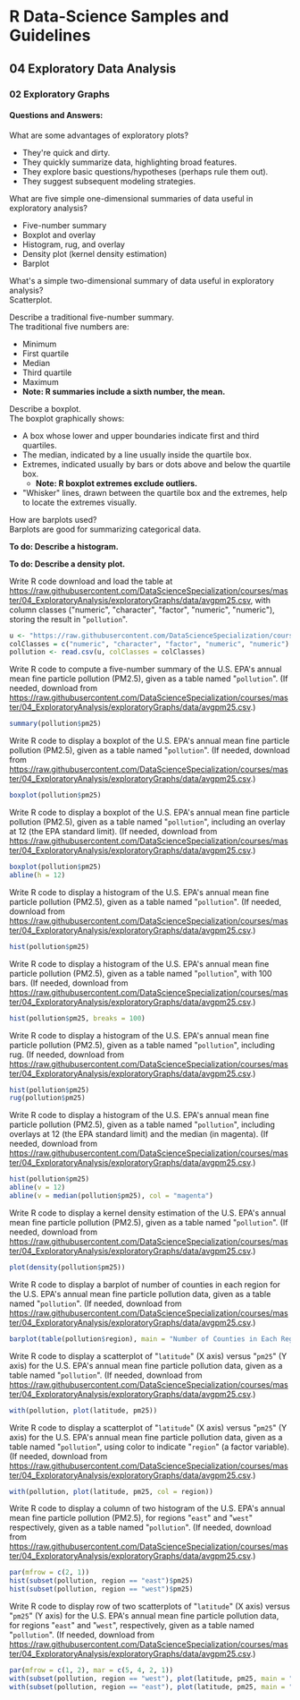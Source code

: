 # R Data-Science Samples and Guidelines
## 04 Exploratory Data Analysis
### 02 Exploratory Graphs
#### Questions and Answers:

What are some advantages of exploratory plots?
- They're quick and dirty.
- They quickly summarize data, highlighting broad features.
- They explore basic questions/hypotheses (perhaps rule them out).
- They suggest subsequent modeling strategies.

What are five simple one-dimensional summaries of data useful in exploratory analysis?  
- Five-number summary
- Boxplot and overlay
- Histogram, rug, and overlay
- Density plot (kernel density estimation)
- Barplot

What's a simple two-dimensional summary of data useful in exploratory analysis?  
Scatterplot.

Describe a traditional five-number summary.  
The traditional five numbers are:
- Minimum
- First quartile
- Median
- Third quartile
- Maximum
- **Note: R summaries include a sixth number, the mean.**

Describe a boxplot.  
The boxplot graphically shows:
- A box whose lower and upper boundaries indicate first and third quartiles.
- The median, indicated by a line usually inside the quartile box.
- Extremes, indicated usually by bars or dots above and below the quartile box.
  - **Note: R boxplot extremes exclude outliers.**
- "Whisker" lines, drawn between the quartile box and the extremes, help to locate the extremes visually.

How are barplots used?  
Barplots are good for summarizing categorical data.

**To do: Describe a histogram.**

**To do: Describe a density plot.**

Write R code download and load the table at https://raw.githubusercontent.com/DataScienceSpecialization/courses/master/04_ExploratoryAnalysis/exploratoryGraphs/data/avgpm25.csv, with column classes ("numeric", "character", "factor", "numeric", "numeric"), storing the result in "`pollution`".  
```r
u <- "https://raw.githubusercontent.com/DataScienceSpecialization/courses/master/04_ExploratoryAnalysis/exploratoryGraphs/data/avgpm25.csv"
colClasses = c("numeric", "character", "factor", "numeric", "numeric")
pollution <- read.csv(u, colClasses = colClasses)
```

Write R code to compute a five-number summary of the U.S. EPA's annual mean fine particle pollution (PM2.5), given as a table named "`pollution`". (If needed, download from https://raw.githubusercontent.com/DataScienceSpecialization/courses/master/04_ExploratoryAnalysis/exploratoryGraphs/data/avgpm25.csv.)  
```r
summary(pollution$pm25)
```

Write R code to display a boxplot of the U.S. EPA's annual mean fine particle pollution (PM2.5), given as a table named "`pollution`". (If needed, download from https://raw.githubusercontent.com/DataScienceSpecialization/courses/master/04_ExploratoryAnalysis/exploratoryGraphs/data/avgpm25.csv.)  
```r
boxplot(pollution$pm25)
```

Write R code to display a boxplot of the U.S. EPA's annual mean fine particle pollution (PM2.5), given as a table named "`pollution`", including an overlay at 12 (the EPA standard limit). (If needed, download from https://raw.githubusercontent.com/DataScienceSpecialization/courses/master/04_ExploratoryAnalysis/exploratoryGraphs/data/avgpm25.csv.)  
```r
boxplot(pollution$pm25)
abline(h = 12)
```

Write R code to display a histogram of the U.S. EPA's annual mean fine particle pollution (PM2.5), given as a table named "`pollution`". (If needed, download from https://raw.githubusercontent.com/DataScienceSpecialization/courses/master/04_ExploratoryAnalysis/exploratoryGraphs/data/avgpm25.csv.)  
```r
hist(pollution$pm25)
```

Write R code to display a histogram of the U.S. EPA's annual mean fine particle pollution (PM2.5), given as a table named "`pollution`", with 100 bars. (If needed, download from https://raw.githubusercontent.com/DataScienceSpecialization/courses/master/04_ExploratoryAnalysis/exploratoryGraphs/data/avgpm25.csv.)  
```r
hist(pollution$pm25, breaks = 100)
```

Write R code to display a histogram of the U.S. EPA's annual mean fine particle pollution (PM2.5), given as a table named "`pollution`", including rug. (If needed, download from https://raw.githubusercontent.com/DataScienceSpecialization/courses/master/04_ExploratoryAnalysis/exploratoryGraphs/data/avgpm25.csv.)  
```r
hist(pollution$pm25)
rug(pollution$pm25)
```

Write R code to display a histogram of the U.S. EPA's annual mean fine particle pollution (PM2.5), given as a table named "`pollution`", including overlays at 12 (the EPA standard limit) and the median (in magenta). (If needed, download from https://raw.githubusercontent.com/DataScienceSpecialization/courses/master/04_ExploratoryAnalysis/exploratoryGraphs/data/avgpm25.csv.)  
```r
hist(pollution$pm25)
abline(v = 12)
abline(v = median(pollution$pm25), col = "magenta")
```

Write R code to display a kernel density estimation of the U.S. EPA's annual mean fine particle pollution (PM2.5), given as a table named "`pollution`". (If needed, download from https://raw.githubusercontent.com/DataScienceSpecialization/courses/master/04_ExploratoryAnalysis/exploratoryGraphs/data/avgpm25.csv.)  
```r
plot(density(pollution$pm25))
```

Write R code to display a barplot of number of counties in each region for the U.S. EPA's annual mean fine particle pollution data, given as a table named "`pollution`". (If needed, download from https://raw.githubusercontent.com/DataScienceSpecialization/courses/master/04_ExploratoryAnalysis/exploratoryGraphs/data/avgpm25.csv.)  
```r
barplot(table(pollution$region), main = "Number of Counties in Each Region")
```

Write R code to display a scatterplot of "`latitude`" (X axis) versus "`pm25`" (Y axis) for the U.S. EPA's annual mean fine particle pollution data, given as a table named "`pollution`". (If needed, download from https://raw.githubusercontent.com/DataScienceSpecialization/courses/master/04_ExploratoryAnalysis/exploratoryGraphs/data/avgpm25.csv.)  
```r
with(pollution, plot(latitude, pm25))
```

Write R code to display a scatterplot of "`latitude`" (X axis) versus "`pm25`" (Y axis) for the U.S. EPA's annual mean fine particle pollution data, given as a table named "`pollution`", using color to indicate "`region`" (a factor variable). (If needed, download from https://raw.githubusercontent.com/DataScienceSpecialization/courses/master/04_ExploratoryAnalysis/exploratoryGraphs/data/avgpm25.csv.)  
```r
with(pollution, plot(latitude, pm25, col = region))
```

Write R code to display a column of two histogram of the U.S. EPA's annual mean fine particle pollution (PM2.5), for regions "`east`" and "`west`" respectively, given as a table named "`pollution`". (If needed, download from https://raw.githubusercontent.com/DataScienceSpecialization/courses/master/04_ExploratoryAnalysis/exploratoryGraphs/data/avgpm25.csv.)  
```r
par(mfrow = c(2, 1))
hist(subset(pollution, region == "east")$pm25)
hist(subset(pollution, region == "west")$pm25)
```

Write R code to display row of two scatterplots of "`latitude`" (X axis) versus "`pm25`" (Y axis) for the U.S. EPA's annual mean fine particle pollution data, for regions "`east`" and "`west`", respectively, given as a table named "`pollution`". (If needed, download from https://raw.githubusercontent.com/DataScienceSpecialization/courses/master/04_ExploratoryAnalysis/exploratoryGraphs/data/avgpm25.csv.)  
```r
par(mfrow = c(1, 2), mar = c(5, 4, 2, 1))
with(subset(pollution, region == "west"), plot(latitude, pm25, main = "West"))
with(subset(pollution, region == "east"), plot(latitude, pm25, main = "East"))
```
